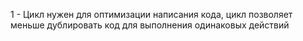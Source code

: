 1 - Цикл нужен для оптимизации написания кода, цикл позволяет меньше дублировать код для выполнения одинаковых действий

